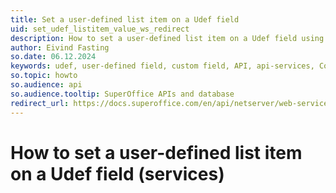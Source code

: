 ```yaml
---
title: Set a user-defined list item on a Udef field
uid: set_udef_listitem_value_ws_redirect
description: How to set a user-defined list item on a Udef field using services
author: Eivind Fasting
so.date: 06.12.2024
keywords: udef, user-defined field, custom field, API, api-services, ContactAgent, GetContactEntity, GetUserDefinedFieldFromProgId, SaveContactEntity, MDOAgent, MDOListItem
so.topic: howto
so.audience: api
so.audience.tooltip: SuperOffice APIs and database
redirect_url: https://docs.superoffice.com/en/api/netserver/web-services/howto/udef-fields/set-udef-listitem-value.html
---
```


# How to set a user-defined list item on a Udef field (services)

